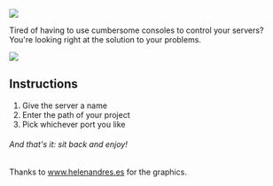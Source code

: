 ![](http://juanberzal.com:81/images/logo.png)

Tired of having to use cumbersome consoles to control your servers? 
You're looking right at the solution to your problems. 

![](http://juanberzal.com:81/images/cannon.png)

## Instructions

1. Give the server a name
2. Enter the path of your project
3. Pick whichever port you like

###### And that's it: sit back and enjoy! 

Thanks to www.helenandres.es for the graphics. 